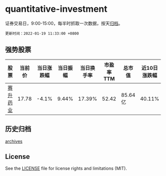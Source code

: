 # quantitative-investment

证券交易日，9:00-15:00，每半时抓取一次数据，按天[归档](archives)。

`更新时间：2022-01-19 11:33:00 +0800`

## 强势股票

|股票|当前价|当日涨跌幅|当日振幅|当日换手率|市盈率TTM|总市值|近10日涨跌幅|
|----|----|----|----|----|----|----|----|
|[赛升药业](https://xueqiu.com/S/SZ300485)|17.78|-4.1%|9.44%|17.39%|52.42|85.64亿|40.11%|

## 历史归档

[archives](archives)

## License

See the [LICENSE](LICENSE) file for license rights and limitations (MIT).